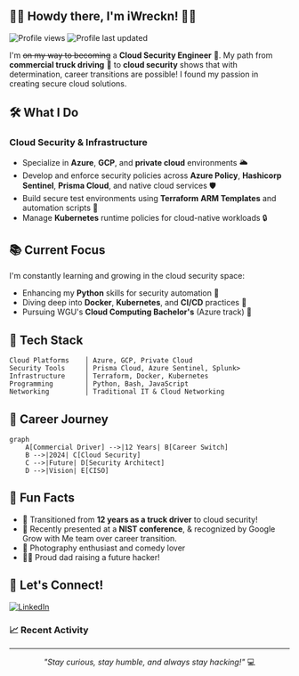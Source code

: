 ## 🤠👋 Howdy there, I'm iWreckn! 👋🤠

![Profile views](https://img.shields.io/badge/Profile%20Views-0-blue)
![Profile last updated](https://img.shields.io/badge/Last%20Updated-January%202025-brightgreen)

I'm ~~on my way to becoming~~ a **Cloud Security Engineer** 🚀. My path from **commercial truck driving** 🚛 to **cloud security** shows that with determination, career transitions are possible! I found my passion in creating secure cloud solutions.

## 🛠 What I Do

### Cloud Security & Infrastructure
- Specialize in **Azure**, **GCP**, and **private cloud** environments 🌥️
- Develop and enforce security policies across **Azure Policy**, **Hashicorp Sentinel**, **Prisma Cloud**, and native cloud services 🛡️
- Build secure test environments using **Terraform** **ARM Templates** and automation scripts 🧱
- Manage **Kubernetes** runtime policies for cloud-native workloads 🔒

## 📚 Current Focus

I'm constantly learning and growing in the cloud security space:
- Enhancing my **Python** skills for security automation 🐍
- Diving deep into **Docker**, **Kubernetes**, and **CI/CD** practices 🔄
- Pursuing WGU's **Cloud Computing Bachelor's** (Azure track) 📘

## 🧰 Tech Stack

```text
Cloud Platforms    │ Azure, GCP, Private Cloud
Security Tools     │ Prisma Cloud, Azure Sentinel, Splunk>
Infrastructure     │ Terraform, Docker, Kubernetes
Programming        │ Python, Bash, JavaScript 
Networking         │ Traditional IT & Cloud Networking
```

## 🎯 Career Journey

```mermaid
graph
    A[Commercial Driver] -->|12 Years| B[Career Switch]
    B -->|2024| C[Cloud Security]
    C -->|Future| D[Security Architect]
    D -->|Vision| E[CISO]
```

## 🌟 Fun Facts

- 🚛 Transitioned from **12 years as a truck driver** to cloud security!
- 🎤 Recently presented at a **NIST conference**, & recognized by Google Grow with Me team over career transition.
- 📸 Photography enthusiast and comedy lover
- 👨‍👦 Proud dad raising a future hacker!


## 🤝 Let's Connect!

[![LinkedIn](https://img.shields.io/badge/LinkedIn-Connect-blue)](https://www.linkedin.com/in/james-minhinnett-824550238/)

### 📈 Recent Activity

<!--START_SECTION:activity-->
<!-- This section can be updated automatically using GitHub Actions -->
<!--END_SECTION:activity-->

---
<p align="center">
  <i>"Stay curious, stay humble, and always stay hacking!"</i> 💻
</p>
